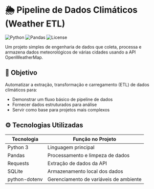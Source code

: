 # 🌦️ Pipeline de Dados Climáticos (Weather ETL)

![Python](https://img.shields.io/badge/Python-3.9%2B-blue)
![Pandas](https://img.shields.io/badge/Pandas-2.0%2B-orange)
![License](https://img.shields.io/badge/License-MIT-green)

Um projeto simples de engenharia de dados que coleta, processa e armazena dados meteorológicos de várias cidades usando a API OpenWeatherMap.

## 📌 Objetivo
Automatizar a extração, transformação e carregamento (ETL) de dados climáticos para:
- Demonstrar um fluxo básico de pipeline de dados
- Fornecer dados estruturados para análise
- Servir como base para projetos mais complexos

## ⚙️ Tecnologias Utilizadas
| Tecnologia       | Função no Projeto                     |
|------------------|---------------------------------------|
| Python 3         | Linguagem principal                   |
| Pandas           | Processamento e limpeza de dados      |
| Requests         | Extração de dados da API              |
| SQLite           | Armazenamento local dos dados         |
| python-dotenv    | Gerenciamento de variáveis de ambiente|

